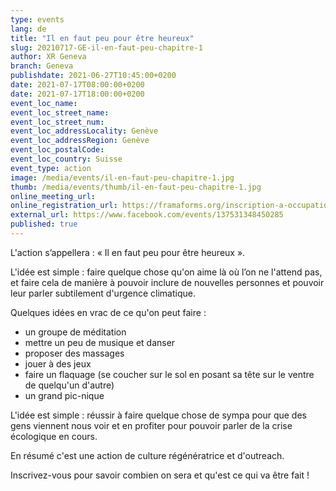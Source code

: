 ```yaml
---
type: events
lang: de
title: "Il en faut peu pour être heureux"
slug: 20210717-GE-il-en-faut-peu-chapitre-1
author: XR Geneva
branch: Geneva
publishdate: 2021-06-27T10:45:00+0200
date: 2021-07-17T08:00:00+0200
date: 2021-07-17T18:00:00+0200
event_loc_name: 
event_loc_street_name: 
event_loc_street_num: 
event_loc_addressLocality: Genève
event_loc_addressRegion: Genève
event_loc_postalCode: 
event_loc_country: Suisse
event_type: action
image: /media/events/il-en-faut-peu-chapitre-1.jpg
thumb: /media/events/thumb/il-en-faut-peu-chapitre-1.jpg
online_meeting_url: 
online_registration_url: https://framaforms.org/inscription-a-occupation-legal-chapitre-1-1624100669
external_url: https://www.facebook.com/events/137531348450285
published: true
---
```

L'action s’appellera : « Il en faut peu pour être heureux ».

L'idée est simple : faire quelque chose qu'on aime là où l’on ne l'attend pas, et faire cela de manière à pouvoir inclure de nouvelles personnes et pouvoir leur parler subtilement d'urgence climatique.

Quelques idées en vrac de ce qu'on peut faire :
- un groupe de méditation
- mettre un peu de musique et danser
- proposer des massages
- jouer à des jeux
- faire un flaquage (se coucher sur le sol en posant sa tête sur le ventre de quelqu'un d'autre)
- un grand pic-nique

L'idée est simple : réussir à faire quelque chose de sympa pour que des gens viennent nous voir et en profiter pour pouvoir parler de la crise écologique en cours.

En résumé c'est une action de culture régénératrice et d'outreach.

Inscrivez-vous pour savoir combien on sera et qu'est ce qui va être fait !
